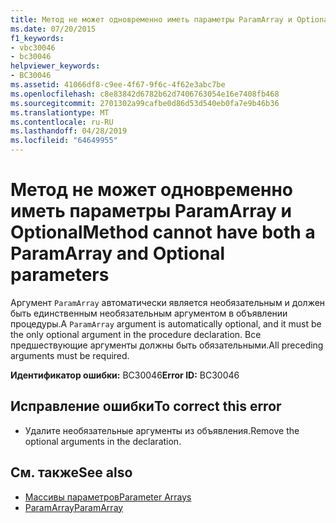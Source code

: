 ```yaml
---
title: Метод не может одновременно иметь параметры ParamArray и Optional
ms.date: 07/20/2015
f1_keywords:
- vbc30046
- bc30046
helpviewer_keywords:
- BC30046
ms.assetid: 41066df8-c9ee-4f67-9f6c-4f62e3abc7be
ms.openlocfilehash: c8e83842d6782b62d7406763054e16e7408fb468
ms.sourcegitcommit: 2701302a99cafbe0d86d53d540eb0fa7e9b46b36
ms.translationtype: MT
ms.contentlocale: ru-RU
ms.lasthandoff: 04/28/2019
ms.locfileid: "64649955"
---
```

# <a name="method-cannot-have-both-a-paramarray-and-optional-parameters"></a><span data-ttu-id="475bc-102">Метод не может одновременно иметь параметры ParamArray и Optional</span><span class="sxs-lookup"><span data-stu-id="475bc-102">Method cannot have both a ParamArray and Optional parameters</span></span>
<span data-ttu-id="475bc-103">Аргумент `ParamArray` автоматически является необязательным и должен быть единственным необязательным аргументом в объявлении процедуры.</span><span class="sxs-lookup"><span data-stu-id="475bc-103">A `ParamArray` argument is automatically optional, and it must be the only optional argument in the procedure declaration.</span></span> <span data-ttu-id="475bc-104">Все предшествующие аргументы должны быть обязательными.</span><span class="sxs-lookup"><span data-stu-id="475bc-104">All preceding arguments must be required.</span></span>  
  
 <span data-ttu-id="475bc-105">**Идентификатор ошибки:** BC30046</span><span class="sxs-lookup"><span data-stu-id="475bc-105">**Error ID:** BC30046</span></span>  
  
## <a name="to-correct-this-error"></a><span data-ttu-id="475bc-106">Исправление ошибки</span><span class="sxs-lookup"><span data-stu-id="475bc-106">To correct this error</span></span>  
  
- <span data-ttu-id="475bc-107">Удалите необязательные аргументы из объявления.</span><span class="sxs-lookup"><span data-stu-id="475bc-107">Remove the optional arguments in the declaration.</span></span>  
  
## <a name="see-also"></a><span data-ttu-id="475bc-108">См. также</span><span class="sxs-lookup"><span data-stu-id="475bc-108">See also</span></span>

- [<span data-ttu-id="475bc-109">Массивы параметров</span><span class="sxs-lookup"><span data-stu-id="475bc-109">Parameter Arrays</span></span>](../../visual-basic/programming-guide/language-features/procedures/parameter-arrays.md)
- [<span data-ttu-id="475bc-110">ParamArray</span><span class="sxs-lookup"><span data-stu-id="475bc-110">ParamArray</span></span>](../../visual-basic/language-reference/modifiers/paramarray.md)
